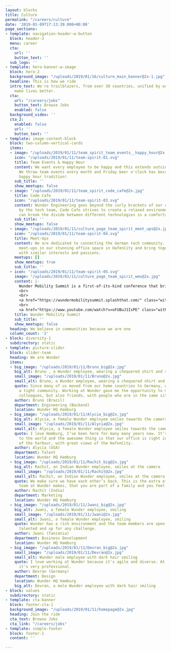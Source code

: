 ```yaml
---
layout: blocks
title: Culture
permalink: "/careers/culture"
date: '2019-01-09T17:13:39.000+00:00'
page_sections:
- template: navigation-header-w-button
  block: header-2
  menu: career
  cta:
    url: ''
    button_text: ''
  sub_logo: ''
- template: hero-banner-w-image
  block: hero-2
  background_image: "/uploads/2019/01/16/culture_main_banner@2x-1.jpg"
  headline: This is how we ride
  intro_text: We're trailblazers, from over 30 countries, unified by our passion to
    make lives better.
  cta:
    url: "/careers/jobs"
    button_text: Browse Jobs
    enabled: false
  background_video: ''
  cta_2:
    enabled: false
    url: ''
    button_text: ''
- template: image-content-block
  block: two-column-vertical-cards
  items:
  - image: "/uploads/2019/01/11/team_spirit_team_events__happy_hour@2x.jpg"
    icon: "/uploads/2019/01/11/team-spirit-01.svg"
    title: Team Events & Happy Hour
    content: We want every employee to be happy and this extends outside work hours.
      We throw team events every month and Friday beer o'clock has become a Wunder
      happy hour tradition!
    sub_title: ''
    show_meetups: false
  - image: "/uploads/2019/01/11/team_spirit_code_cafe@2x.jpg"
    title: Code Cafe
    icon: "/uploads/2019/01/11/team-spirit-03.svg"
    content: Wunder Engineering goes beyond the curly brackets of our code. Facilitated
      by the tech team, Code Cafe strives to create a relaxed environment where developers
      can break the divide between different technologies in a comfortable setting!
    sub_title: ''
    show_meetups: false
  - image: "/uploads/2019/01/11/culture_page_team_spirit_meet_ups@2x.jpg"
    icon: "/uploads/2019/01/11/team-spirit-04.svg"
    title: Meet-Ups
    content: We are dedicated to connecting the German tech community. We host regular
      meet-ups in our stunning office space in HafenCity and bring together professionals
      with similar interests and passions.
    meetups: []
    show_meetups: true
    sub_title: ''
  - icon: "/uploads/2019/01/11/team-spirit-05.svg"
    image: "/uploads/2019/01/11/culture_page_team_spirit_wms@2x.jpg"
    content: |-
      Wunder Mobility Summit is a first-of-its-kind conference that brings together stalwarts of the mobility industry from across the world. With over 300 international experts, the Wunder Mobility Summit is the largest, most exclusive conference of its kind in Germany.
      <br>
      <br>
      <a href="https://wundermobilitysummit.splashthat.com/" class="with-arrow">WMS18 Homepage</a>
      <br>
      <a href="https://www.youtube.com/watch?v=oFUBuJ1IsPE" class="with-arrow">WMS18 Aftermovie</a>
    title: Wunder Mobility Summit
    sub_title: ''
    show_meetups: false
  heading: We believe in communities because we are one
  column_count: '2'
- block: diversity-1
  subdirectory: static
- template: picture-slider
  block: slider-team
  heading: We are Wunder
  items:
  - big_image: "/uploads/2019/01/11/Bruno_big@2x.jpg"
    big_alt: Bruno , a Wunder employee, wearing a chequered shirt and smiling
    small_image: "/uploads/2019/01/11/Bruno@2x.jpg"
    small_alt: Bruno, a Wunder employee, wearing a chequered shirt and smiling
    quote: Since many of us moved from our home countries to Germany, we have formed
      a tight community. Working at Wunder gave me the opportunity to make not just
      colleagues, but also friends, with people who are in the same situation as me.
    author: Bruno (Brazil)
    department: Engineering (Backend)
    location: Wunder HQ Hamburg
  - big_image: "/uploads/2019/01/11/Alycia_big@2x.jpg"
    big_alt: Alycia, a female Wunder employee smiles towards the camera
    small_image: "/uploads/2019/01/11/Alycia@2x.jpg"
    small_alt: Alycia, a female Wunder employee smiles towards the camera
    quote: I love Hamburg, I’ve been here for many many years now. It’s the gateway
      to the world and the awesome thing is that our office is right in the middle
      of the harbour, with great views of the HafenCity.
    author: Alycia (USA)
    department: Talent
    location: Wunder HQ Hamburg
  - big_image: "/uploads/2019/01/11/Rachit_big@2x.jpg"
    big_alt: Rachit, an Indian Wunder employee, smiles at the camera
    small_image: "/uploads/2019/01/11/Rachit@2x.jpg"
    small_alt: Rachit, an Indian Wunder employee, smiles at the camera
    quote: We make sure we have each other’s back. This is the extra effort that the
      team at Wunder makes, that you are part of a family and you feel at home here.
    author: Rachit (India)
    department: Marketing
    location: Wunder HQ Hamburg
  - big_image: "/uploads/2019/01/11/Jwani_big@2x.jpg"
    big_alt: Jwani, a female Wunder employee, smiling
    small_image: "/uploads/2019/01/11/Jwani@2x.jpg"
    small_alt: Jwani, a female Wunder employee, smiling
    quote: Wunder has a rich environment and the team members are open-minded, very
      talented and up for any challenge.
    author: Jwani (Tanzania)
    department: Business Development
    location: Wunder HQ Hamburg
  - big_image: "/uploads/2019/01/11/Devran_big@2x.jpg"
    small_image: "/uploads/2019/01/11/Devran@2x.jpg"
    small_alt: Wunder male employee with dark hair smiling
    quote: I love working at Wunder because it's agile and diverse. At the same time,
      it's very professional.
    author: Devran (Germany)
    department: Design
    location: Wunder HQ Hamburg
    big_alt: Devran, a male Wunder employee with dark hair smiling
- block: values
  subdirectory: static
- template: cta-banner
  block: footer-cta-1
  background_image: "/uploads/2019/01/11/homepage@2x.jpg"
  heading: Join the ride
  cta_text: Browse Jobs
  cta_link: "/careers/jobs"
- template: simple-footer
  block: footer-1
  content: ''

---
```

